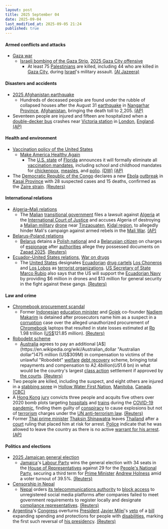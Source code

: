 ```yaml
---
layout: post
title: 2025 September 04
date: 2025-09-04
last_modified_at: 2025-09-05 21:24
published: true
---
```



#### Armed conflicts and attacks

* [Gaza war](https://en.wikipedia.org/wiki/Gaza_war "Gaza war")
  * [Israeli bombing of the Gaza Strip](https://en.wikipedia.org/wiki/Israeli_bombing_of_the_Gaza_Strip "Israeli bombing of the Gaza Strip"), [2025 Gaza City offensive](https://en.wikipedia.org/wiki/2025_Gaza_City_offensive "2025 Gaza City offensive")
    * At least 75 [Palestinians](https://en.wikipedia.org/wiki/Palestinians "Palestinians") are killed, including 44 who are killed in [Gaza City](https://en.wikipedia.org/wiki/Gaza_City "Gaza City"), during [Israel](https://en.wikipedia.org/wiki/Israel "Israel")'s military assault. [(Al Jazeera)](https://www.aljazeera.com/news/liveblog/2025/9/4/live-hamas-says-ready-for-truce-deal-as-israel-pounds-gaza-city-overnight)

#### Disasters and accidents

* [2025 Afghanistan earthquake](https://en.wikipedia.org/wiki/2025_Afghanistan_earthquake "2025 Afghanistan earthquake")
  * Hundreds of deceased people are found under the rubble of collapsed houses after the August 31 [earthquake](https://en.wikipedia.org/wiki/Earthquake "Earthquake") in [Nangarhar Province](https://en.wikipedia.org/wiki/Nangarhar_Province "Nangarhar Province"), [Afghanistan](https://en.wikipedia.org/wiki/Afghanistan "Afghanistan"), bringing the death toll to 2,205. [(AP)](https://apnews.com/article/afghanistan-earthquake-deaths-50fe948763c786f36780267a8a7e9afc)
* Seventeen people are injured and fifteen are hospitalized when a [double-decker bus](https://en.wikipedia.org/wiki/Double-decker_bus "Double-decker bus") crashes near [Victoria station](https://en.wikipedia.org/wiki/London_Victoria_station "London Victoria station") in [London](https://en.wikipedia.org/wiki/London "London"), [England](https://en.wikipedia.org/wiki/England "England"). [(AP)](https://apnews.com/article/london-bus-crash-victoria-station-injuries-275007304c62eff0d57cba27d45ab9d4)

#### Health and environment

* [Vaccination policy of the United States](https://en.wikipedia.org/wiki/Vaccination_policy_of_the_United_States "Vaccination policy of the United States")
  * [Make America Healthy Again](https://en.wikipedia.org/wiki/Make_America_Healthy_Again "Make America Healthy Again")
    * The [U.S. state](https://en.wikipedia.org/wiki/States_of_the_United_States "States of the United States") of [Florida](https://en.wikipedia.org/wiki/Florida "Florida") announces it will formally eliminate all [vaccination mandates](https://en.wikipedia.org/wiki/Vaccination_policy "Vaccination policy"), including school and childhood mandates for [chickenpox](https://en.wikipedia.org/wiki/Chickenpox "Chickenpox"), [measles](https://en.wikipedia.org/wiki/Measles "Measles"), and [polio](https://en.wikipedia.org/wiki/Polio "Polio"). [(DW)](https://www.dw.com/en/us-florida-to-abolish-all-vaccine-mandates/a-73886198) [(AP)](https://apnews.com/article/florida-vaccine-mandates-desantis-schools-health-38688345e8d2cac6ecc6e92f3babe0f8)
* The [Democratic Republic of the Congo](https://en.wikipedia.org/wiki/Democratic_Republic_of_the_Congo "Democratic Republic of the Congo") declares a new [Ebola](https://en.wikipedia.org/wiki/Ebola "Ebola") [outbreak](https://en.wikipedia.org/wiki/Ebola_outbreak "Ebola outbreak") in [Kasaï Province](https://en.wikipedia.org/wiki/Kasa%C3%AF_Province "Kasaï Province") with 28 suspected cases and 15 deaths, confirmed as the [Zaire strain](https://en.wikipedia.org/wiki/Zaire_ebolavirus "Zaire ebolavirus"). [(Reuters)](https://www.reuters.com/business/healthcare-pharmaceuticals/congo-declares-new-ebola-outbreak-three-years-after-last-2025-09-04/)

#### International relations

* [Algeria–Mali relations](https://en.wikipedia.org/wiki/Algeria%E2%80%93Mali_relations "Algeria–Mali relations")
  * The [Malian](https://en.wikipedia.org/wiki/Mali "Mali") [transitional government](https://en.wikipedia.org/wiki/Politics_of_Mali "Politics of Mali") files a lawsuit against [Algeria](https://en.wikipedia.org/wiki/Algeria "Algeria") at the [International Court of Justice](https://en.wikipedia.org/wiki/International_Court_of_Justice "International Court of Justice") and accuses Algeria of destroying a [Malian military](https://en.wikipedia.org/wiki/Malian_Armed_Forces "Malian Armed Forces") [drone](https://en.wikipedia.org/wiki/Drone_warfare "Drone warfare") near [Tinzaouaten](https://en.wikipedia.org/wiki/Tinzaouaten "Tinzaouaten"), [Kidal region](https://en.wikipedia.org/wiki/Kidal_region "Kidal region"), to allegedly hinder Mali's campaign against armed rebels in the [Mali War](https://en.wikipedia.org/wiki/Mali_War "Mali War"). [(AP)](https://apnews.com/article/mali-icj-case-algeria-drone-0cc0b2aaea816d6386affac4e1556733)
* [Belarus–Poland relations](https://en.wikipedia.org/wiki/Belarus%E2%80%93Poland_relations "Belarus–Poland relations")
  * [Belarus](https://en.wikipedia.org/wiki/Belarus "Belarus") detains a [Polish national](https://en.wikipedia.org/wiki/Polish_people "Polish people") and a [Belarusian citizen](https://en.wikipedia.org/wiki/Belarusians "Belarusians") on charges of [espionage](https://en.wikipedia.org/wiki/Espionage "Espionage") after [authorities](https://en.wikipedia.org/wiki/State_Security_Committee_of_the_Republic_of_Belarus "State Security Committee of the Republic of Belarus") allege they possessed documents on [Zapad 2025](https://en.wikipedia.org/wiki/Zapad_2025 "Zapad 2025"). [(Reuters)](https://www.reuters.com/world/polish-national-held-neighbouring-belarus-suspicion-espionage-media-says-2025-09-04/)
* [Ecuador–United States relations](https://en.wikipedia.org/wiki/Ecuador%E2%80%93United_States_relations "Ecuador–United States relations"), [War on drugs](https://en.wikipedia.org/wiki/War_on_drugs "War on drugs")
  * The [United States](https://en.wikipedia.org/wiki/United_States "United States") designates [Ecuadorian](https://en.wikipedia.org/wiki/Ecuador "Ecuador") [drug cartels](https://en.wikipedia.org/wiki/Drug_cartel "Drug cartel") [Los Choneros](https://en.wikipedia.org/wiki/Los_Choneros "Los Choneros") and [Los Lobos](https://en.wikipedia.org/wiki/Los_Lobos_%28gang%29 "Los Lobos (gang)") as [terrorist organizations](https://en.wikipedia.org/wiki/Terrorist_organizations "Terrorist organizations"). [US Secretary of State](https://en.wikipedia.org/wiki/United_States_Secretary_of_State "United States Secretary of State") [Marco Rubio](https://en.wikipedia.org/wiki/Marco_Rubio "Marco Rubio") also says that the US will support the [Ecuadorian Navy](https://en.wikipedia.org/wiki/Ecuadorian_Navy "Ecuadorian Navy") by providing $6 million in drones and $13 million for general security in the fight against these gangs. [(Reuters)](https://www.reuters.com/world/americas/us-designates-ecuador-gangs-terrorist-organizations-2025-09-04/)

#### Law and crime

* [Chromebook procurement scandal](https://en.wikipedia.org/wiki/Chromebook_procurement_scandal "Chromebook procurement scandal")
  * Former [Indonesian](https://en.wikipedia.org/wiki/Indonesia "Indonesia") [education minister](https://en.wikipedia.org/wiki/Ministry_of_Education%2C_Culture%2C_Research%2C_and_Technology "Ministry of Education, Culture, Research, and Technology") and [Gojek](https://en.wikipedia.org/wiki/Gojek "Gojek") co-founder [Nadiem Makarim](https://en.wikipedia.org/wiki/Nadiem_Makarim "Nadiem Makarim") is detained after prosecutors name him as a suspect in a [corruption](https://en.wikipedia.org/wiki/Corruption_in_Indonesia "Corruption in Indonesia") case over the alleged unauthorized procurement of [Chromebook](https://en.wikipedia.org/wiki/Chromebook "Chromebook") laptops that resulted in state losses estimated at [Rp](https://en.wikipedia.org/wiki/Indonesian_rupiah "Indonesian rupiah") 1.98 trillion ([US$](https://en.wikipedia.org/wiki/United_States_dollar "United States dollar")121.85 million). [(Reuters)](https://www.reuters.com/sustainability/indonesia-detains-former-minister-gojek-founder-suspect-graft-case-2025-09-04/)
* [Robodebt scheme](https://en.wikipedia.org/wiki/Robodebt_scheme "Robodebt scheme")
  * [Australia](https://en.wikipedia.org/wiki/Australia "Australia") agrees to pay an additional [A$](https://en.wikipedia.org/wiki/Australian_dollar "Australian dollar")475 million (US$309M) in compensation to victims of the unlawful "Robodebt" [welfare](https://en.wikipedia.org/wiki/Welfare_spending "Welfare spending") [debt recovery](https://en.wikipedia.org/wiki/Debt_recovery "Debt recovery") scheme, bringing total repayments and compensation to A$2.4 billion (US$1.6 bn) in what would be the country's largest [class action](https://en.wikipedia.org/wiki/Class_action "Class action") settlement if approved by [the courts](https://en.wikipedia.org/wiki/Judiciary_of_Australia "Judiciary of Australia"). [(Reuters)](https://www.reuters.com/world/asia-pacific/australia-agrees-record-309-million-payout-victims-illegal-debt-recovery-scheme-2025-09-04/)
* Two people are killed, including the suspect, and eight others are injured in a [stabbing spree](https://en.wikipedia.org/wiki/Spree_killer "Spree killer") in [Hollow Water First Nation](https://en.wikipedia.org/wiki/Hollow_Water_First_Nation "Hollow Water First Nation"), [Manitoba](https://en.wikipedia.org/wiki/Manitoba "Manitoba"), [Canada](https://en.wikipedia.org/wiki/Canada "Canada"). [(CBC)](https://www.cbc.ca/news/canada/manitoba/hollow-water-first-nation-serious-incident-rcmp-1.7624882)
* A [Hong Kong](https://en.wikipedia.org/wiki/Hong_Kong "Hong Kong") [jury](https://en.wikipedia.org/wiki/Judiciary_of_Hong_Kong "Judiciary of Hong Kong") convicts three people and acquits five others over 2020 bomb plots targeting [hospitals](https://en.wikipedia.org/wiki/List_of_hospitals_in_Hong_Kong "List of hospitals in Hong Kong") and [trains](https://en.wikipedia.org/wiki/MTR "MTR") during the [COVID-19 pandemic](https://en.wikipedia.org/wiki/COVID-19_pandemic_in_Hong_Kong "COVID-19 pandemic in Hong Kong"), finding them guilty of [conspiracy](https://en.wikipedia.org/wiki/Criminal_conspiracy "Criminal conspiracy") to cause explosions but not of [terrorism](https://en.wikipedia.org/wiki/Terrorism_in_China "Terrorism in China") charges under the [UN anti-terrorism law](https://en.wikipedia.org/wiki/United_Nations_Security_Council_Resolution_1373 "United Nations Security Council Resolution 1373"). [(Reuters)](https://www.reuters.com/world/china/hong-kong-jury-convicts-three-acquits-five-anti-terrorism-trial-2025-09-04/)
* Former [Thai prime minister](https://en.wikipedia.org/wiki/Prime_Minister_of_Thailand "Prime Minister of Thailand") [Thaksin Shinawatra](https://en.wikipedia.org/wiki/Thaksin_Shinawatra "Thaksin Shinawatra") leaves [Thailand](https://en.wikipedia.org/wiki/Thailand "Thailand") after a [court](https://en.wikipedia.org/wiki/Judiciary_of_Thailand "Judiciary of Thailand") ruling that placed him at risk for arrest. [Police](https://en.wikipedia.org/wiki/Royal_Thai_Police "Royal Thai Police") indicate that he was allowed to leave the country as there is no active [warrant for his arrest](https://en.wikipedia.org/wiki/Arrest_warrant "Arrest warrant"). [(AP)](https://apnews.com/article/thaksin-shinawatra-hospital-constitutional-court-politics-e65bf7a070c1e6548a6a4415d35703d5)

#### Politics and elections

* [2025 Jamaican general election](https://en.wikipedia.org/wiki/2025_Jamaican_general_election "2025 Jamaican general election")
  * [Jamaica](https://en.wikipedia.org/wiki/Jamaica "Jamaica")'s [Labour Party](https://en.wikipedia.org/wiki/Jamaica_Labour_Party "Jamaica Labour Party") wins the general election with 34 seats in the [House of Representatives](https://en.wikipedia.org/wiki/Parliament_of_Jamaica "Parliament of Jamaica") against 29 for the [People's National Party](https://en.wikipedia.org/wiki/People%27s_National_Party "People's National Party"), securing a third term for [Prime Minister](https://en.wikipedia.org/wiki/Prime_Minister_of_Jamaica "Prime Minister of Jamaica") [Andrew Holness](https://en.wikipedia.org/wiki/Andrew_Holness "Andrew Holness") amid a voter turnout of 39.5%. [(Reuters)](https://www.reuters.com/world/americas/jamaicas-labour-party-wins-third-term-promising-tax-cuts-2025-09-04/)
* [Censorship in Nepal](https://en.wikipedia.org/wiki/Censorship_in_Nepal "Censorship in Nepal")
  * [Nepal](https://en.wikipedia.org/wiki/Nepal "Nepal") orders [its telecommunications authority](https://en.wikipedia.org/wiki/Nepal_Telecommunications_Authority "Nepal Telecommunications Authority") to [block access](https://en.wikipedia.org/wiki/Internet_censorship "Internet censorship") to unregistered social media platforms after companies failed to meet government requirements to register locally and designate [compliance representatives](https://en.wikipedia.org/wiki/Regulatory_affairs "Regulatory affairs"). [(Reuters)](https://www.reuters.com/sustainability/society-equity/nepal-block-some-social-media-including-facebook-2025-09-04/)
* [Argentina](https://en.wikipedia.org/wiki/Argentina "Argentina")'s [Congress](https://en.wikipedia.org/wiki/Argentine_National_Congress "Argentine National Congress") overturns [President](https://en.wikipedia.org/wiki/President_of_Argentina "President of Argentina") [Javier Milei](https://en.wikipedia.org/wiki/Javier_Milei "Javier Milei")'s [veto](https://en.wikipedia.org/wiki/Veto "Veto") of a [bill](https://en.wikipedia.org/wiki/Law_of_Argentina "Law of Argentina") expanding spending and protections for people with [disabilities](https://en.wikipedia.org/wiki/Disability_in_Argentina "Disability in Argentina"), marking the first such reversal of [his presidency](https://en.wikipedia.org/wiki/Presidency_of_Javier_Milei "Presidency of Javier Milei"). [(Reuters)](https://www.reuters.com/world/americas/argentina-lawmakers-overturn-milei-veto-raising-stakes-before-elections-2025-09-04/)
